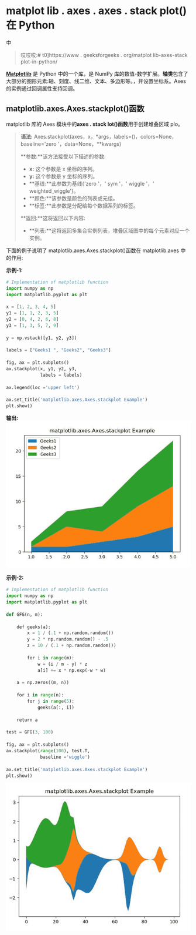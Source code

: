 # matplot lib . axes . axes . stack plot()在 Python

中

> 哎哎哎:# t0]https://www . geeksforgeeks . org/matplot lib-axes-stack plot-in-python/

**[Matplotlib](https://www.geeksforgeeks.org/python-introduction-matplotlib/)** 是 Python 中的一个库，是 NumPy 库的数值-数学扩展。**轴类**包含了大部分的图形元素:轴、刻度、线二维、文本、多边形等。，并设置坐标系。Axes 的实例通过回调属性支持回调。

## matplotlib.axes.Axes.stackplot()函数

matplotlib 库的 Axes 模块中的**axes . stack lot()函数**用于创建堆叠区域 plo。

> **语法:** Axes.stackplot(axes，x，*args，labels=()，colors=None，baseline='zero '，data=None，**kwargs)
> 
> **参数:**该方法接受以下描述的参数:
> 
> *   **x:** 这个参数是 x 坐标的序列。
> *   **y:** 这个参数是 y 坐标的序列。
> *   **基线:**此参数为基线{'zero '，' sym '，' wiggle '，' weighted_wiggle'}。
> *   **颜色:**该参数是颜色的列表或元组。
> *   **标签:**此参数是分配给每个数据系列的标签。
> 
> **返回:**这将返回以下内容:
> 
> *   **列表:**这将返回多集合实例列表，堆叠区域图中的每个元素对应一个实例。

下面的例子说明了 matplotlib.axes.Axes.stackplot()函数在 matplotlib.axes 中的作用:

**示例-1:**

```py
# Implementation of matplotlib function
import numpy as np
import matplotlib.pyplot as plt

x = [1, 2, 3, 4, 5]
y1 = [1, 1, 2, 3, 5]
y2 = [0, 4, 2, 6, 8]
y3 = [1, 3, 5, 7, 9]

y = np.vstack([y1, y2, y3])

labels = ["Geeks1 ", "Geeks2", "Geeks3"]

fig, ax = plt.subplots()
ax.stackplot(x, y1, y2, y3, 
             labels = labels)

ax.legend(loc ='upper left')

ax.set_title('matplotlib.axes.Axes.stackplot Example')
plt.show()
```

**输出:**
![](img/db13cd4a75807b60916e8db2924181d8.png)

**示例-2:**

```py
# Implementation of matplotlib function
import numpy as np
import matplotlib.pyplot as plt

def GFG(n, m):

    def geeks(a):
        x = 1 / (.1 + np.random.random())
        y = 2 * np.random.random() - .5
        z = 10 / (.1 + np.random.random())

        for i in range(m):
            w = (i / m - y) * z
            a[i] += x * np.exp(-w * w)

    a = np.zeros((m, n))

    for i in range(n):
        for j in range(5):
            geeks(a[:, i])

    return a

test = GFG(3, 100)

fig, ax = plt.subplots()
ax.stackplot(range(100), test.T,
             baseline ='wiggle')

ax.set_title('matplotlib.axes.Axes.stackplot Example')
plt.show()
```

![](img/d3145e672da659f43f6689008cee8c6b.png)